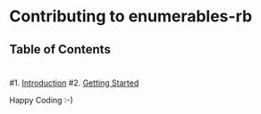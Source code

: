 # Contributing to enumerables-rb
 ## Table of Contents
 #
 #1. [Introduction](#introduction)
 #2. [Getting Started](#getting-started)

Happy Coding :-)

